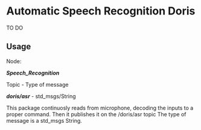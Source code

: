 # Automatic Speech Recognition Doris

TO DO


## Usage
Node:

***Speech_Recognition*** 

Topic - Type of message

***doris/asr*** - std_msgs/String

This package continuosly reads from microphone, decoding the inputs to a proper command. Then it publishes it on the /doris/asr topic
The type of message is a std_msgs String.




